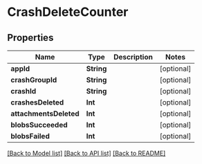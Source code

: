 # CrashDeleteCounter

## Properties
Name | Type | Description | Notes
------------ | ------------- | ------------- | -------------
**appId** | **String** |  | [optional] 
**crashGroupId** | **String** |  | [optional] 
**crashId** | **String** |  | [optional] 
**crashesDeleted** | **Int** |  | [optional] 
**attachmentsDeleted** | **Int** |  | [optional] 
**blobsSucceeded** | **Int** |  | [optional] 
**blobsFailed** | **Int** |  | [optional] 

[[Back to Model list]](../README.md#documentation-for-models) [[Back to API list]](../README.md#documentation-for-api-endpoints) [[Back to README]](../README.md)


